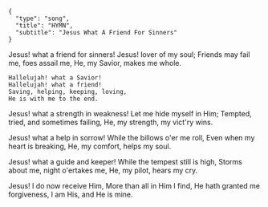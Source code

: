 ```
{
  "type": "song",
  "title": "HYMN",
  "subtitle": "Jesus What A Friend For Sinners"
}
```

Jesus! what a friend for sinners!
Jesus! lover of my soul;
Friends may fail me, foes assail me,
He, my Savior, makes me whole.

```
Hallelujah! what a Savior!
Hallelujah! what a friend!
Saving, helping, keeping, loving,
He is with me to the end.
```

Jesus! what a strength in weakness!
Let me hide myself in Him;
Tempted, tried, and sometimes failing,
He, my strength, my vict'ry wins.

Jesus! what a help in sorrow!
While the billows o'er me roll,
Even when my heart is breaking,
He, my comfort, helps my soul.

Jesus! what a guide and keeper!
While the tempest still is high,
Storms about me, night o'ertakes me,
He, my pilot, hears my cry.

Jesus! I do now receive Him,
More than all in Him I find,
He hath granted me forgiveness,
I am His, and He is mine.

